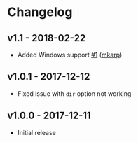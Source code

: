 # Changelog

## v1.1 - 2018-02-22

- Added Windows support [#1](https://github.com/adamrenklint/boot-exec/pull/1) ([mkarp](https://github.com/mkarp))

## v1.0.1 - 2017-12-12

- Fixed issue with `dir` option not working

## v1.0.0 - 2017-12-11

- Initial release
